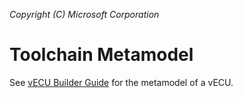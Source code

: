 _Copyright (C) Microsoft Corporation_

# Toolchain Metamodel

See [vECU Builder Guide](../../../scenarios/vecu_builder_guide/README.md) for the metamodel of a vECU.
